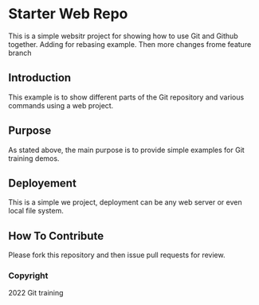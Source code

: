 # Starter Web Repo

This is a simple websitr project for showing how to use Git and Github together. Adding for rebasing example. Then more changes frome feature branch

## Introduction

This example is to show different parts of the Git repository and various commands using a web project.

## Purpose

As stated above, the main purpose is to provide simple examples for Git training demos.

## Deployement

This is a simple we project, deployment can be any web server or even local file system.

## How To Contribute
Please fork this repository and then issue pull requests for review.

### Copyright
2022 Git training